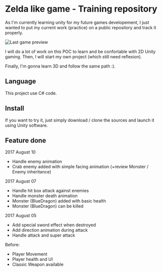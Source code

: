 # Zelda like game - Training repository

As I'm currently learning unity for my future games developement, I just wanted to put my current work (practice) on a public repository and track it properly.

![Last game preview](http://imgur.com/gzkKICr.jpg)

I will do a lot of work on this POC to learn and be confortable with 2D Unity gaming. Then, I will start my own project (which still need reflexion).

Finally, I'm gonna learn 3D and follow the same path :).

## Language

This project use C# code.

## Install

If you want to try it, just simply download / clone the sources and launch it using Unity software.

## Feature done

2017 August 10
 - Handle enemy animation
 - Crab enemy added with simple facing animation (+review Monster / Enemy inheritance)

2017 August 07
 - Handle hit box attack against enemies
 - Handle monster death animation
 - Monster (BlueDragon) added with basic health
 - Monster (BlueDragon) can be killed

2017 August 05
 - Add special sword effect when destroyed
 - Add direction animation during attack
 - Handle attack and super attack

 Before:
 - Player Movement
 - Player health and UI
 - Classic Weapon available
